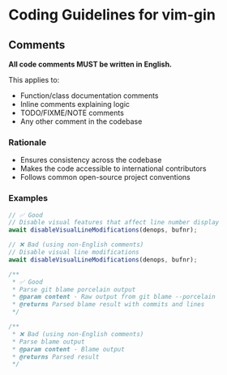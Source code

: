 # Coding Guidelines for vim-gin

## Comments

**All code comments MUST be written in English.**

This applies to:
- Function/class documentation comments
- Inline comments explaining logic
- TODO/FIXME/NOTE comments
- Any other comment in the codebase

### Rationale

- Ensures consistency across the codebase
- Makes the code accessible to international contributors
- Follows common open-source project conventions

### Examples

```typescript
// ✅ Good
// Disable visual features that affect line number display
await disableVisualLineModifications(denops, bufnr);

// ❌ Bad (using non-English comments)
// Disable visual line modifications
await disableVisualLineModifications(denops, bufnr);
```

```typescript
/**
 * ✅ Good
 * Parse git blame porcelain output
 * @param content - Raw output from git blame --porcelain
 * @returns Parsed blame result with commits and lines
 */

/**
 * ❌ Bad (using non-English comments)
 * Parse blame output
 * @param content - Blame output
 * @returns Parsed result
 */
```
